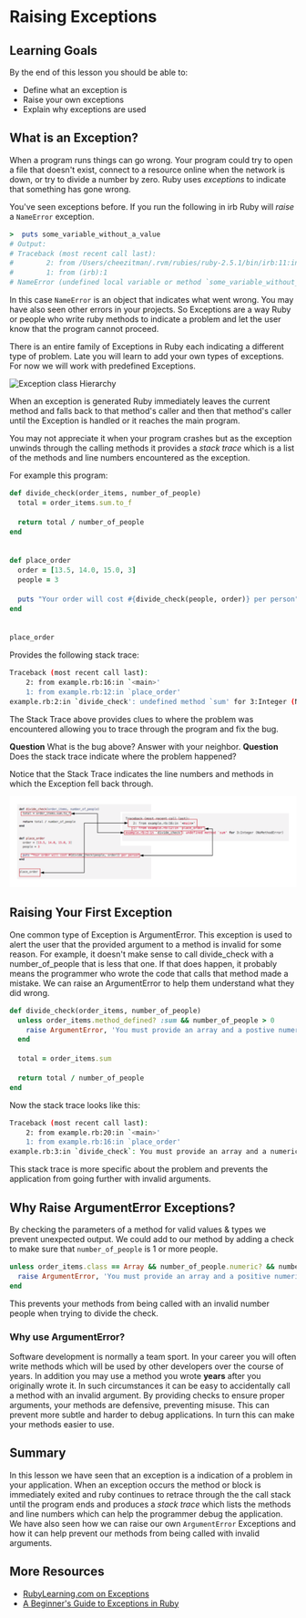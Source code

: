 # Raising Exceptions

## Learning Goals
By the end of this lesson you should be able to:
-   Define what an exception is
-   Raise your own exceptions
-   Explain why exceptions are used

## What is an Exception?

When a program runs things can go wrong.  Your program could try to open a file that doesn't exist, connect to a resource online when the network is down, or try to divide a number by zero.  Ruby uses _exceptions_ to indicate that something has gone wrong.

You've seen exceptions before.  If you run the following in irb Ruby will _raise_ a `NameError` exception.

```ruby
>  puts some_variable_without_a_value
# Output:
# Traceback (most recent call last):
#        2: from /Users/cheezitman/.rvm/rubies/ruby-2.5.1/bin/irb:11:in `<main>'
#        1: from (irb):1
# NameError (undefined local variable or method `some_variable_without_a_value' for main:Object)
```

In this case `NameError` is an object that indicates what went wrong.  You may have also seen other errors in your projects.  So Exceptions are a way Ruby or people who write ruby methods to indicate a problem and let the user know that the program cannot proceed.

There is an entire family of Exceptions in Ruby each indicating a different type of problem.  Late you will learn to add your own types of exceptions.  For now we will work with predefined Exceptions.

![Exception class Hierarchy](https://github.com/Ada-Developers-Academy/textbook-curriculum/raw/master/02-intermediate-ruby/images/exceptions.png)

When an exception is generated Ruby immediately leaves the current method and falls back to that method's caller and then that method's caller until the Exception is handled or it reaches the main program.

You may not appreciate it when your program crashes but as the exception unwinds through the calling methods it provides a _stack trace_ which is a list of the methods and line numbers encountered as the exception.

For example this program:

```ruby
def divide_check(order_items, number_of_people)
  total = order_items.sum.to_f

  return total / number_of_people
end


def place_order
  order = [13.5, 14.0, 15.0, 3]
  people = 3

  puts "Your order will cost #{divide_check(people, order)} per person"
end


place_order
```

Provides the following stack trace:

```bash
Traceback (most recent call last):
	2: from example.rb:16:in `<main>'
	1: from example.rb:12:in `place_order'
example.rb:2:in `divide_check': undefined method `sum' for 3:Integer (NoMethodError)
```

The Stack Trace above provides clues to where the problem was encountered allowing you to trace through the program and fix the bug.

**Question** What is the bug above?  Answer with your neighbor.
**Question** Does the stack trace indicate where the problem happened?

Notice that the Stack Trace indicates the line numbers and methods in which the Exception fell back through.

![Stack Trace Diagram](images/stack-trace.png)

## Raising Your First Exception

One common type of Exception is ArgumentError. This exception is used to alert the user that the provided argument to a method is invalid for some reason. For example, it doesn't make sense to call divide_check with a number_of_people that is less that one. If that does happen, it probably means the programmer who wrote the code that calls that method made a mistake. We can raise an ArgumentError to help them understand what they did wrong.

```ruby
def divide_check(order_items, number_of_people)
  unless order_items.method_defined? :sum && number_of_people > 0
    raise ArgumentError, 'You must provide an array and a postive numeric argument to this method.'
  end

  total = order_items.sum

  return total / number_of_people
end
```

Now the stack trace looks like this:

```bash
Traceback (most recent call last):
	2: from example.rb:20:in `<main>'
	1: from example.rb:16:in `place_order'
example.rb:3:in `divide_check`: You must provide an array and a numeric argument to this method. (ArgumentError)
```

This stack trace is more specific about the problem and prevents the application from going further with invalid arguments.

## Why Raise ArgumentError Exceptions?

By checking the parameters of a method for valid values & types we prevent unexpected output.  We could add to our method by adding a check to make sure that `number_of_people` is 1 or more people.

```ruby
unless order_items.class == Array && number_of_people.numeric? && number_of_people > 0
  raise ArgumentError, 'You must provide an array and a positive numeric argument to this method.'
end
```

This prevents your methods from being called with an invalid number people when trying to divide the check.

### Why use ArgumentError?

Software development is normally a team sport.  In your career you will often write methods which will be used by other developers over the course of years.  In addition you may use a method you wrote **years** after you originally wrote it.  In such circumstances it can be easy to accidentally call a method with an invalid argument.  By providing checks to ensure proper arguments, your methods are defensive, preventing misuse.  This can prevent more subtle and harder to debug applications.  In turn this can make your methods easier to use.

## Summary

In this lesson we have seen that an exception is a indication of a problem in your application.  When an exception occurs the method or block is immediately exited and ruby continues to retrace through the the call stack until the program ends and produces a _stack trace_ which lists the methods and line numbers which can help the programmer debug the application. We have also seen how we can raise our own `ArgumentError` Exceptions and how it can help prevent our methods from being called with invalid arguments.

## More Resources
-   [RubyLearning.com on Exceptions](http://rubylearning.com/satishtalim/ruby_exceptions.html)
-   [A Beginner's Guide to Exceptions in Ruby](http://blog.honeybadger.io/a-beginner-s-guide-to-exceptions-in-ruby/)
